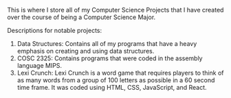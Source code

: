 This is where I store all of my Computer Science Projects that I have created over the course of being a Computer Science Major.

Descriptions for notable projects:

1. Data Structures: Contains all of my programs that have a heavy emphasis on creating and using data structures.
2. COSC 2325: Contains programs that were coded in the assembly language MIPS.
3. Lexi Crunch: Lexi Crunch is a word game that requires players to think of as many words from a group of 100 letters as possible in a 60 second time frame. It was coded using HTML, CSS, JavaScript, and React. 
